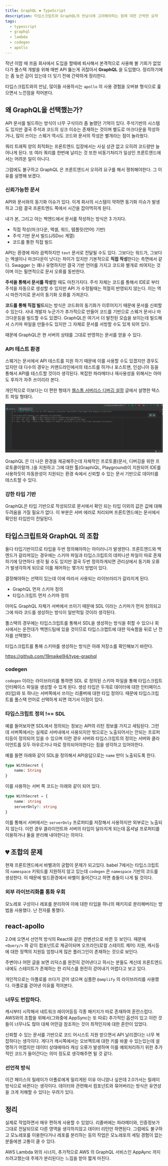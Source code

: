 ```yaml
---
title: GraphQL ❤️ TypeScript
description: 타입스크립트와 GraphQL의 만남시에 고려해야하는 점에 대한 간략한 요약
tags:
  - typescript
  - graphql
  - lambda
  - codegen
  - apollo
---
```


작년 이맘 때 쯔음 회사에서 도입을 할때에 퇴사해서 본격적으로 사용해 볼 기회가 없었다가 풀스택 개발을 위해 매번 API 뚫는게 귀찮아서 **GraphQL** 을 도입했다. 정리하기에는 좀 늦은 감이 있는데 더 잊기 전에 간략하게 정리한다.

타입스크립트와의 만남, 많이들 사용하시는 `apollo` 의 사용 경험을 오버뷰 형식으로 훑으면서 느낀점을 적어본다.



## 왜 GraphQL을 선택했는가?

API 문서를 빌드하는 방식이 너무 구식이라 좀 놀랬던 기억이 있다. 주석기반의 시스템도 있지만 결국 주석과 코드의 싱크 이슈는 존재하는 것이며 별도로 마크다운을 작성하거나, 많이 쓰이는 스웨거 역시도 코드와 문서의 작성은 별개라는 점이 놀라웠다.

쿼리 트래픽 양의 최적화는 프론트엔드 입장에서는 사실 상관 없고 오히려 코드량만 늘어나게 된다. 또 여러 쿼리를 한번에 날리는 것 또한 비동기처리가 일상인 프론트엔드에서는 어려운 일이 아니다.

그럼에도 불구하고 GraphQL 은 프론트엔드서 오히려 요구를 해서 쟁취해야한다. 그 이유를 설명해 보겠다.

### 신뢰가능한 문서

API와 문서와의 동기화 이슈가 있다. 이게 회사의 시스템이 약하면 동기화 이슈가 발생하고 그럼 결국 프론트엔드 쪽에서 시간을 잡아먹히게 된다. 

내가 본, 그리고 아는 백엔드에서 문서를 작성하는 방식은 3 가지다.

- 직접 작성(마크다운, 엑셀, 워드, 템플릿(언어) 기반)
- 주석 기반 문서 빌드(JSDoc 계열)
- 코드를 통한 직접 빌드

API는 환경에 따라 끔찍하지만 `text` 문서로 전달될 수도 있다. 그보다는 워드가, 그보다는 엑셀이나 마크다운이 낫다는 차이가 있지만 기본적으로 **직접 작성**한다는 측면에서 같다. Swagger 는 꽤나 유명하지만 결국 기반 언어를 가지고 코드와 별개로 씌여지는 것이며 이는 필연적으로 문서 오류를 동반한다.

**주석을 통해서 문서를 작성**할 때도 마찬가지다. 주석 자체는 코드를 통해서 IDE로 부터 주석을 자동으로 생성할 수 있지만 API 가 수정될때는 적절히 반영되지 않는다. 이는 역시 마찬가지로 문서의 동기화 오류를 가져온다.

**코드를 통해 직접 빌드**되는 방식은 코드화의 동기화가 이루어지기 때문에 문서를 신뢰할 수 있는다. 사내 개발자 누군가가 추가적으로 만들어 코드를 기반으로 스웨거 문서나 마크다운등을 빌드할 수도 있겠다. GraphQL은 여기서 더 발전된 모습을 보이는데 빌드해서 스키마 파일을 만들수도 있지만 그 자체로 문서를 서빙할 수도 있게 되어 있다.

때문에 GraphQL은 현 서버의 상태를 그대로 반영하는 문서를 얻을 수 있다.

### API 테스트 환경

스웨거는 문서에서 API 테스트를 지원 하기 때문에 이를 사용할 수도 있겠지만 경우도 있지만 대 다수의 경우는 커맨드라인에서의 테스트를 하거나 포스트맨, 인섬니아 등을 통해서 API를 테스트할 것이라 생각된다. 복잡한 파라메터나 재사용성을 위해서는 아마도 후자가 자주 쓰이리라 본다.

개인적으로 이보다는 더 편한 형태가 [웹스톰 서버리스 디버깅 설정](https://googit.io/post/ap-northeast-2:c03f8bf0-992e-48a8-93b6-15787a0fc96f/public/webstorm-debug-serverless/) 글에서 설명한 텍스트 파일 형태다. 

![텍스트 기반의 HTTP 테스트](webstorm-debug-serverless/webstorm-debugging.gif)

GraphQL 은 더 나은 환경을 제공해주는데 자체적인 프로토콜(문서, 디버깅을 위한 프로토콜이랄까..)을 지원하고 그에 대한 툴(GraphiQL, Playground)이 지원되어 IDE를 사용하듯이 자동완성이 지원되는 환경 속에서 신뢰할 수 있는 문서 기반으로 데이터를 테스트할 수 있다.

### 강한 타입 기반

GraphQL은 타입 기반으로 작성되므로 문서에서 확인 되는 타입 이외의 값은 값에 대해 두려움을 가질 필요가 없다. 이 부분은 서버 에러로 처리되며 프론트엔드에는 문서에서 확인된 타입만이 전달된다.

### 

## 타입스크립트와 GraphQL 의 조합

둘다 타입기반이므로 타입을 두번 정의해야하는 아이러니가 발생한다. 프론트엔드와 백엔드가 갈라져있는 경우에는 스키마 파일과 타입스크립트의 데피니션 파일이 따로 존재하기에 당연하다 생각 될 수도 있지만 결국 두번 정의하게되면 관리상에서 동기화 오류가 발생각하게 되므로 이를 제어하는 몇가지 방법이 있다.

결정해야하는 선택이 있는데 이에 따라서 사용되는 라이브러리가 갈라지게 된다.

- GraphQL 먼저 스키마 정의
- 타입스크립트 먼저 스키마 정의

아마도 GraphQL 자체가 서버에서 쓰이기 때문에 SDL 이라는 스키마가 먼저 정의되고 그에 따라 코드를 생성하는 방식이 일반적일 것이라 생각된다.

풀스택의 경우에는 타입스크립트를 통해서 SDL을 생성하는 방식을 취할 수 있으나 회사에서는 운전대가 백엔드팀에 있을 것이므로 타입스크랩트에 대한 익숙함을 뒤로 난 전자를 선택했다.

타입스크립트를 통해 스키마를 생성하는 방식은 아래 저장소를 확인해보기 바란다.

https://github.com/19majkel94/type-graphql

### codegen

`codegen` 이라는 라이브러리를 통하면 SDL 로 정의된 스키마 파일을 통해 타입스크립트 인터페이스 파일을 생성할 수 있게 된다. 생성 타입은 두개로 데이터에 대한 인터페이스(타입)와 또 하나는 서버쪽에서 쓰이는 리졸버에 대한 타입 정의다. 때문에 타입스크립트를 풀스택 언어로 선택하게 되면 여기서 이점이 있다.

### 타입스크립트 정의 !== SDL

예를 들어보자면 SDL에서 정의되는 정보는 API의 리턴 정보를 가지고 세팅된다. 그런데 서버쪽에서는 실제로 서버내에서 사용되지만 밖으로는 노출되어서는 안되는 프로퍼티등이 정의되어 있을 수 있으며 이런 경우 서버와 타입스크립트의 정의는 서버와 클라이언트를 모두 아우르거나 따로 정의되어야한다는 점을 생각하고 있어야한다.

예를 들면 아래와 같이 SDL을 정의해서 API응답으로는 `name` 만이 노출되도록 한다.

```graphql
type WithSecret {
    name: String
}
```

이를 사용하는 서버 쪽 코드는 아래와 같이 되어 있다.

```typescript
type WithSecret = {
	name: string
    serverOnly?: string
}
```

이를 통해서 서버에서는 `serverOnly` 프로퍼티를 저장해서 사용하지만 외부로는 노출되지 않는다. 이런 경우 클라이언트와 서버의 타입이 달라지게 되는데 옵셔널 프로퍼티를 이용하거나 둘을 분리해 내야한다는 의미다.



## 💔 조합의 문제

현재 프론트엔드에서 바벨과의 궁합이 문제가 되고있다. babel 7에서는 타입스크립트의 `namespace` 키워드를 지원하지 않고 있는데 `codegen` 은 `namespace` 기반의 코드를 생성한다. 이 때문에 빌드환경에서 바벨이 들어간다고 하면 충돌이 나게 될 것이다.

### 외부 라이브리화를 통화 우회

모노레포 구성이나 레포를 분리하여 이에 대한 타입을 하나의 패키지로 분리해버리는 방법을 사용했다. 난 전자를 통했다.



## react-apollo

2.0에 오면서 선언적 방식의 React와 같은 컨벤션으로 바뀐 듯 보인다. 때문에 `<Query/>` 와 같이 컴포넌트로 제공이되며 오프라인(로컬 스테이트 제어) 지원, 캐시등에 대한 정책의 지원등 엄청나게 많은 플러그인이 존재하는 것으로 보인다.

주변이나 어떤 글을 보면 리덕스를 완전히 걷어낸다고 하시는 분들도 계신데 프론트엔드 내에도 스테이트가 존재하는 한 리덕스를 완전히 걷어내기 어렵다고 보고 있다.

개인적으로는 아폴로를 쓰다가 걷어 냈으며 심플한 `@amplify` 의 라이브러리를 사용했다. 아폴로를 걷어낸 이유를 적어본다.

### 너무도 번잡하다.

캐시부터 시작해서 네트워크 레이어등등 각종 패키지가 따로 존재하여 혼란스럽다. AWS와의 조합을 위해서(그와중에 AppSync는 또 따로) 추가적인 옵션이 있고 이런 것들이 너무나도 많아 대체 어떤걸 참조하는 것이 최적인지에 대한 혼란이 있었다.

신뢰할 수 있는 문서를 기반으로 코드 어시스트 지원 받으면서 API 날리겠다는 너무 복잡하다는 생각이다. 게다가 캐시쪽에서는 오브젝트에 대한 키를 바꿀 수 있는있는데 설명하기 어렵지만 데이터 상태에따라 캐싱 오류가 발생하며 이를 예외처리하기 위한 추가적인 코드가 들어간다는 의미 정도로 생각해주면 될 것 같다.

### 선언적 방식

이건 페이스의 릴레이가 아폴로에게 밀리게된 이유 아니었나 싶은데 2.0가서는 릴레이 방식으로 바뀐다는 생각이다. 데이터와 관련해서 컴포넌트와 묶어버리는 방식은 유연성을 크게 저해할 수 있다는 우려가 있다.





## 정리

실제로 작업하면서 매우 편하게 사용할 수 있었다. 리졸버에는 파라메터와, 인증정보가 그대로 전달되므로 다른 영역을 생각하지않고 데이터 리턴만 하면된다. 그럼에도 불구하고 모노레포를 이용한다거나 레포를 분리하는 등의 작업은 모노레포의 세팅 경험이 없는 분들에겐 고통이 클 수 있다.

AWS Lambda 와의 시너지, 추가적으로 AWS 의 GraphQL 서비스인 AppAync 까지 쓰려고했는데 주제가 분리된다는 느낌을 받아 짧게 마친다.